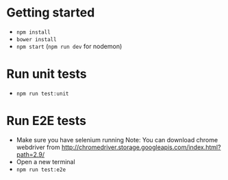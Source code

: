 # Getting started
- `npm install`
- `bower install`
- `npm start` (`npm run dev` for nodemon)

# Run unit tests
- `npm run test:unit`

# Run E2E tests
- Make sure you have selenium running
    Note: You can download chrome webdriver from http://chromedriver.storage.googleapis.com/index.html?path=2.9/
- Open a new terminal
- `npm run test:e2e`

